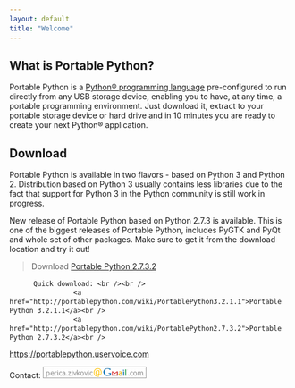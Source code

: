 ```yaml
---
layout: default
title: "Welcome"
---
```

## What is Portable Python?
Portable Python is a [Python® programming language](http://Python.org/ "Python® programming language") pre-configured to run directly from any USB storage device, enabling you to have, at any time, a portable programming environment. Just download it, extract to your portable storage device or hard drive and in 10 minutes you are ready to create your next Python® application.

## Download
Portable Python is available in two flavors - based on Python 3 and Python 2. Distribution based on Python 3 usually contains less libraries due to the fact that support for Python 3 in the Python community is still work in progress.

New release of Portable Python based on Python 2.7.3 is available. This is one of the biggest releases of Portable Python, includes  PyGTK and  PyQt and whole set of other packages. Make sure to get it from the download location and try it out!

> Download [Portable Python 2.7.3.2]({{site.url}}/wiki/Download/ "Download")


		  Quick download: <br /><br />
                	<a href="http://portablepython.com/wiki/PortablePython3.2.1.1">Portable Python 3.2.1.1</a><br />
                	<a href="http://portablepython.com/wiki/PortablePython2.7.3.2">Portable Python 2.7.3.2</a><br />



https://portablepython.uservoice.com

Contact: ![Email me](email.png)
